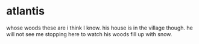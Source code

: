 # atlantis
whose woods these are
i think I know.
his house is in
the village though.
he will not see me stopping here
to watch his woods fill up with snow.